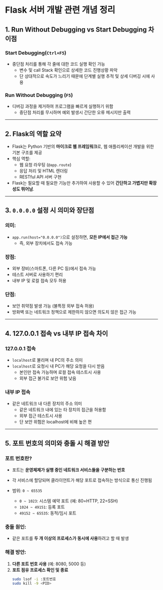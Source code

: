 # Flask 서버 개발 관련 개념 정리

## 1. Run Without Debugging vs Start Debugging 차이점

### Start Debugging(`Ctrl+F5`)
- 중단점 처리를 통해 각 줄에 대한 코드 실행 확인 가능
  - 변수 및 call Stack 확인으로 상세한 코드 진행상황 파악
  -  단 상대적으로 속도가 느리기 때문에 단계별 실행 추적 및 상세 디버깅 시에 사용

### Run Without Debugging (`F5`)
- 디버깅 과정을 제거하여 프로그램을 빠르게 실행하기 위함
  - 중단점 처리를 무시하며 예외 발생시 간단한 오류 메시지만 출력

---

## 2. Flask의 역할 요약

- Flask는 Python 기반의 **마이크로 웹 프레임워크**로, 웹 애플리케이션 개발을 위한 기본 구조를 제공
- 핵심 역할:
  - 웹 요청 라우팅 (`@app.route`)
  - 응답 처리 및 HTML 렌더링
  - RESTful API 서버 구현
- Flask는 필요할 때 필요한 기능만 추가하여 사용할 수 있어 **간단하고 가볍지만 확장성도 뛰어남**.

---

## 3. `0.0.0.0` 설정 시 의미와 장단점

### 의미:
- `app.run(host="0.0.0.0")`으로 설정하면, **모든 IP에서 접근 가능**
  - 즉, 외부 장치에서도 접속 가능

### 장점:
- 외부 장비(스마트폰, 다른 PC 등)에서 접속 가능
- 테스트 서버로 사용하기 편리
- 내부 IP 및 로컬 접속 모두 허용

### 단점:
- 보안 취약점 발생 가능 (불특정 외부 접속 허용)
- 방화벽 또는 네트워크 정책으로 제한하지 않으면 의도치 않은 접근 가능

---

## 4. 127.0.0.1 접속 vs 내부 IP 접속 차이

### 127.0.0.1 접속
- `localhost`로 불리며 내 PC의 주소 의미
- `localhost`로 요청시 내 PC가 해당 요청을 다시 받음
  - 본인만 접속 가능하며 로컬 접속 테스트시 사용
  - 외부 접근 불가로 보안 위험 낮음

### 내부 IP 접속
- 같은 네트워크 내 다른 장치의 주소 의미
  - 같은 네트워크 내에 있는 타 장치의 접근을 허용함
  - 외부 접근 테스트시 사용
  - 단 보안 위험은 localhost에 비해 높은 편

---

## 5. 포트 번호의 의미와 충돌 시 해결 방안

### 포트 번호란?

- 포트는 **운영체제가 실행 중인 네트워크 서비스들을 구분하는 번호**
- 각 서비스에 할당되며 클라이언트가 해당 포트로 접속하는 방식으로 통신 진행됨

- 범위: `0 ~ 65535`
  - `0 ~ 1023`: 시스템 예약 포트 (예: 80=HTTP, 22=SSH)
  - `1024 ~ 49151`: 등록 포트
  - `49152 ~ 65535`: 동적/임시 포트

### 충돌 원인:
- 같은 포트를 **두 개 이상의 프로세스가 동시에 사용**하려고 할 때 발생

### 해결 방안:
1. **다른 포트 번호 사용** (예: 8080, 5000 등)
2. **포트 점유 프로세스 확인 및 종료**
   ```bash
   sudo lsof -i :포트번호
   sudo kill -9 <PID>